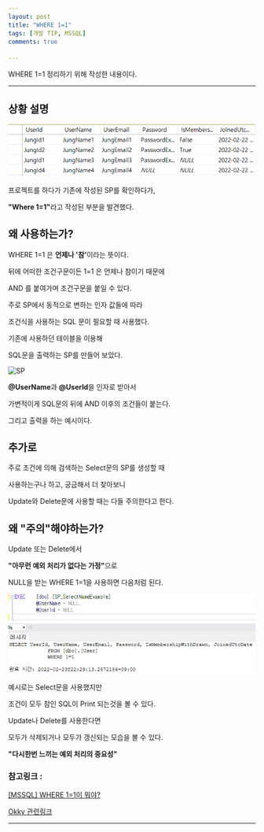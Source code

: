 ```yaml
---
layout: post
title: "WHERE 1=1"
tags: [개발 TIP, MSSQL]
comments: true

---
```


WHERE 1=1 정리하기 위해 작성한 내용이다.

---

## 상황 설명

![테이블 설명](../images/22년/0223/테이블.png)

프로젝트를 하다가 기존에 작성된 SP를 확인하다가,

<b>"Where 1=1"</b>라고 작성된 부분을 발견했다.

## 왜 사용하는가?

WHERE 1=1 은 <b>언제나 '참'</b>이라는 뜻이다. 

뒤에 어떠한 조건구문이든 1=1 은 언제나 참이기 때문에 

AND 를 붙여가며 조건구문을 붙일 수 있다.

주로 SP에서 동적으로 변하는 인자 값들에 따라
 
조건식을 사용하는 SQL 문이 필요할 때 사용했다.

기존에 사용하던 테이블을 이용해 
 
SQL문을 출력하는 SP를 만들어 보았다.

![SP](../images/22년/0223/SP.png)

<b>@UserName</b>과 <b>@UserId</b>을 인자로 받아서 

가변적이게 SQL문의 뒤에 AND 이후의 조건들이 붙는다.

그리고 출력을 하는 예시이다.

## 추가로

주로 조건에 의해 검색하는 Select문의 SP를 생성할 때

사용하는구나 하고, 궁금해서 더 찾아보니 

Update와 Delete문에 사용할 때는 다들 주의한다고 한다.

## 왜 "주의"해야하는가?

Update 또는 Delete에서 

<b>"아무런 예외 처리가 없다는 가정"</b>으로 

NULL을 받는 WHERE 1=1을 사용하면 다음처럼 된다.

![만약](../images/22년/0223/만약.png)

예시로는 Select문을 사용했지만 

조건이 모두 참인 SQL이 Print 되는것을 볼 수 있다.

Update나 Delete를 사용한다면 

모두가 삭제되거나 모두가 갱신되는 모습을 볼 수 있다.

<b>"다시한번 느끼는 예외 처리의 중요성"</b>

### 참고링크 : 

<a href="https://hyjykelly.tistory.com/5">[MSSQL] WHERE 1=1이 뭐야?</a> 

<a href="https://okky.kr/article/250963">Okky 관련링크</a>

---
